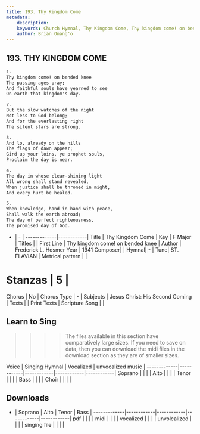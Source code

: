 ```yaml
---
title: 193. Thy Kingdom Come
metadata:
    description: 
    keywords: Church Hymnal, Thy Kingdom Come, Thy kingdom come! on bended knee, 
    author: Brian Onang'o
---
```



## 193. THY KINGDOM COME

```txt
1.
Thy kingdom come! on bended knee 
The passing ages pray; 
And faithful souls have yearned to see 
On earth that kingdom's day. 

2.
But the slow watches of the night 
Not less to God belong; 
And for the everlasting right 
The silent stars are strong. 

3.
And lo, already on the hills 
The flags of dawn appear; 
Gird up your loins, ye prophet souls, 
Proclaim the day is near. 

4.
The day in whose clear-shining light 
All wrong shall stand revealed, 
When justice shall be throned in might, 
And every hurt be healed. 

5.
When knowledge, hand in hand with peace, 
Shall walk the earth abroad; 
The day of perfect righteousness, 
The promised day of God.

```

- |   -  |
-------------|------------|
Title | Thy Kingdom Come |
Key | F Major |
Titles |  |
First Line | Thy kingdom come! on bended knee |
Author | Frederick L. Hosmer
Year | 1941
Composer|  |
Hymnal|  - |
Tune| ST. FLAVIAN |
Metrical pattern | |
# Stanzas | 5 |
Chorus | No |
Chorus Type | - |
Subjects | Jesus Christ: His Second Coming |
Texts |  |
Print Texts | 
Scripture Song |  |
  
## Learn to Sing

>>>> The files available in this section have comparatively large sizes. If you need to save on data, then you can download the midi files in the download section as they are of smaller sizes.

Voice |  Singing Hymnal | Vocalized | unvocalized music |
-------------|------------|------------|------------|------------|
Soprano | | | |
Alto | | | |
Tenor | | | |
Bass | | | |
Choir | | | |

## Downloads

- |  Soprano | Alto | Tenor | Bass |
-------------|------------|------------|------------|------------|
pdf | | | |
midi | | | |
vocalized | | | |
unvolcalized | | | |
singing file | | | |
  